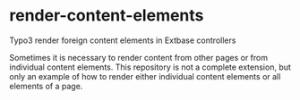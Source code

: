 # render-content-elements
Typo3 render foreign content elements in Extbase controllers

Sometimes it is necessary to render content from other pages or from individual content elements.
This repository is not a complete extension, but only an example of how to render either individual 
content elements or all elements of a page. 
